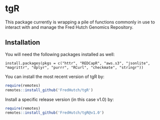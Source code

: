 # tgR

This package currently is wrapping a pile of functions commonly in use to interact with and manage the Fred Hutch Genomics Repository.  

## Installation

You will need the following packages installed as well:
```{r}
install.packages(pkgs = c("httr", "REDCapR", "aws.s3", "jsonlite", "magrittr", "dplyr", "purrr", "RCurl", "checkmate", "stringr"))
```

You can install the most recent version of tgR by:

```r
require(remotes)
remotes::install_github('FredHutch/tgR')
```

Install a specific release version (in this case v1.0) by:
```r
require(remotes)
remotes::install_github('FredHutch/tgR@v1.0')
```
